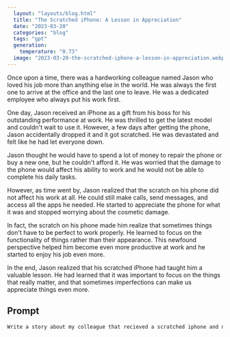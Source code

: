 ```yaml
---
  layout: "layouts/blog.html"
  title: "The Scratched iPhone: A Lesson in Appreciation"
  date: "2023-03-20"
  categories: "blog"
  tags: "gpt"
  generation: 
    temperature: "0.73"
  image: "2023-03-20-the-scratched-iphone-a-lesson-in-appreciation.webp"
---
```

Once upon a time, there was a hardworking colleague named Jason who loved his job more than anything else in the world. He was always the first one to arrive at the office and the last one to leave. He was a dedicated employee who always put his work first.

One day, Jason received an iPhone as a gift from his boss for his outstanding performance at work. He was thrilled to get the latest model and couldn't wait to use it. However, a few days after getting the phone, Jason accidentally dropped it and it got scratched. He was devastated and felt like he had let everyone down.

Jason thought he would have to spend a lot of money to repair the phone or buy a new one, but he couldn't afford it. He was worried that the damage to the phone would affect his ability to work and he would not be able to complete his daily tasks.

However, as time went by, Jason realized that the scratch on his phone did not affect his work at all. He could still make calls, send messages, and access all the apps he needed. He started to appreciate the phone for what it was and stopped worrying about the cosmetic damage.

In fact, the scratch on his phone made him realize that sometimes things don't have to be perfect to work properly. He learned to focus on the functionality of things rather than their appearance. This newfound perspective helped him become even more productive at work and he started to enjoy his job even more.

In the end, Jason realized that his scratched iPhone had taught him a valuable lesson. He had learned that it was important to focus on the things that really matter, and that sometimes imperfections can make us appreciate things even more.


## Prompt
```markdown
Write a story about my colleague that recieved a scratched iphone and now he can work
```
